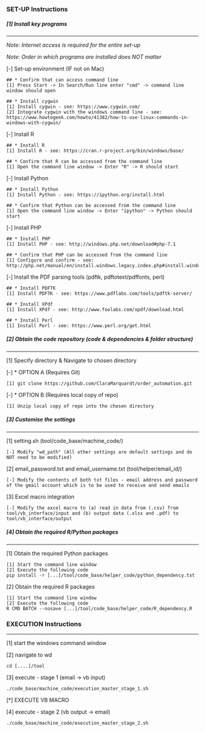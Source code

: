 ### SET-UP Instructions

##### [1] Install key programs
---------------------------

_Note: Internet access is required for the entire set-up_

_Note: Order in which programs are installed does NOT matter_

[-] Set-up environment (IF not on Mac)
````
## * Confirm that can access command line
[1] Press Start -> In Search/Run line enter "cmd" -> command line window should open

## * Install cygwin
[1] Install cygwin - see: https://www.cygwin.com/
[2] Integrate cygwin with the windows command line - see: https://www.howtogeek.com/howto/41382/how-to-use-linux-commands-in-windows-with-cygwin/
````

[-] Install R  
````	
## * Install R
[1] Install R - see: https://cran.r-project.org/bin/windows/base/

## * Confirm that R can be accessed from the command line
[1] Open the command line window -> Enter "R" -> R should start
````

[-] Install Python 
````
## * Install Python
[1] Install Python - see: https://ipython.org/install.html

## * Confirm that Python can be accessed from the command line
[1] Open the command line window -> Enter "ipython" -> Python should start
````

[-] Install PHP 
````
## * Install PHP
[1] Install PHP - see: http://windows.php.net/download#php-7.1

## * Confirm that PHP can be accessed from the command line
[1] Configure and confirm - see: 
http://php.net/manual/en/install.windows.legacy.index.php#install.windows.legacy.commandline
````

[-] Install the PDF parsing tools (pdftk, pdftotext/pdffonts, perl)
````
## * Install PDFTK
[1] Install PDFTK - see: https://www.pdflabs.com/tools/pdftk-server/

## * Install XPdf
[1] Install XPdf - see: http://www.foolabs.com/xpdf/download.html

## * Install Perl
[1] Install Perl - see: https://www.perl.org/get.html
````

##### [2] Obtain the code repository (code & dependencies & folder structure) 
---------------------------

[1] Specify directory & Navigate to chosen directory

[-] * OPTION A (Requires Git)
````
[1] git clone https://github.com/ClaraMarquardt/order_automation.git
````

[-] * OPTION B (Requires local copy of repo)
````
[1] Unzip local copy of repo into the chosen directory
````

##### [3] Customise the settings
---------------------------

[1] setting.sh (tool/code_base/machine_code/)
````
[-] Modify "wd_path" (All other settings are default settings and do NOT need to be modified)
````

[2] email_password.txt and email_username.txt (tool/helper/email_id/)
````
[-] Modify the contents of both txt files - email address and password of the gmail account which is to be used to receive and send emails
````

[3] Excel macro integration
````
[-] Modify the excel macro to (a) read in data from (.csv) from tool/vb_interface/input and (b) output data (.xlsx and .pdf) to tool/vb_interface/output
````

##### [4] Obtain the required R/Python packages
---------------------------

[1] Obtain the required Python packages
````
[1] Start the command line window
[2] Execute the following code 
pip install -r [...]/tool/code_base/helper_code/python_dependency.txt
````

[2] Obtain the required R packages
````
[1] Start the command line window
[2] Execute the following code 
R CMD BATCH --nosave [...]/tool/code_base/helper_code/R_dependency.R
````

### EXECUTION Instructions
----------------------------------------------------------------------------

[1] start the windows command window 

[2] navigate to wd
````
cd [....]/tool
````

[3] execute - stage 1 (email -> vb input)
````
./code_base/machine_code/execution_master_stage_1.sh
````

[*] EXECUTE VB MACRO

[4] execute - stage 2 (vb output -> email)
````
./code_base/machine_code/execution_master_stage_2.sh
````
